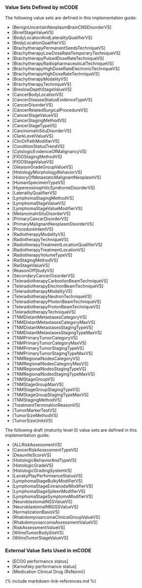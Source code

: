 ### Value Sets Defined by mCODE

The following value sets are defined in this implementation guide:

* [BenignUncertainNeoplasmBrainCNSDisorderVS]
* [BinetStageValueVS]
* [BodyLocationAndLateralityQualifierVS]
* [BodyLocationQualifierVS]
* [BrachytherapyPermanentSeedsTechniqueVS]
* [BrachytherapyLowDoseRateTemporaryTechniqueVS]
* [BrachytherapyPulsedDoseRateTechniqueVS]
* [BrachytherapyRadiopharmaceuticalTechniqueVS]
* [BrachytherapyHighDoseRateElectronicTechniqueVS]
* [BrachytherapyHighDoseRateTechniqueVS]
* [BrachytherapyModalityVS]
* [BrachytherapyTechniqueVS]
* [BreslowDepthStageValueVS]
* [CancerBodyLocationVS]
* [CancerDiseaseStatusEvidenceTypeVS]
* [CancerDisorderVS]
* [CancerRelatedSurgicalProcedureVS]
* [CancerStageValueVS]
* [CancerStagingMethodVS]
* [CancerStageTypeVS]
* [CarcinomaInSituDisorderVS]
* [ClarkLevelValueVS]  
* [ClinOrPathModifierVS]
* [ConditionStatusTrendVS]
* [CytologicEvidenceOfMalignancyVS]
* [FIGOStagingMethodVS]
* [FIGOStageValueVS]
* [GleasonGradeGroupValueVS]
* [HistologyMorphologyBehaviorVS]
* [HistoryOfMetastaticMalignantNeoplasmVS]
* [HumanSpecimenTypeVS]
* [HypereosinophilicSyndromeDisorderVS]
* [LateralityQualifierVS]
* [LymphomaStagingMethodVS]
* [LymphomaStageValueVS]
* [LymphomaStageValueModifierVS]
* [MelanomaInSituDisorderVS]
* [PrimaryCancerDisorderVS]
* [PrimaryMalignantNeoplasmDisorderVS]
* [ProcedureIntentVS]
* [RadiotherapyModalityVS]
* [RadiotherapyTechniqueVS]
* [RadiotherapyTreatmentLocationQualifierVS]
* [RadiotherapyTreatmentLocationVS]
* [RadiotherapyVolumeTypeVS]
* [RaiStagingMethodVS]
* [RaiStageValueVS]
* [ReasonOffStudyVS]
* [SecondaryCancerDisorderVS]
* [TeleradiotherapyCarbonIonBeamTechniqueVS]
* [TeleradiotherapyElectronBeamTechniqueVS]
* [TeleradiotherapyModalityVS]
* [TeleradiotherapyNeutronTechniqueVS]
* [TeleradiotherapyPhotonBeamTechniqueVS]
* [TeleradiotherapyProtonBeamTechniqueVS]
* [TeleradiotherapyTechniqueVS]
* [TNMDistantMetastasesCategoryVS]
* [TNMDistantMetastasesCategoryMaxVS]
* [TNMDistantMetastasesStagingTypeVS]
* [TNMDistantMetastasesStagingTypeMaxVS]
* [TNMPrimaryTumorCategoryVS]
* [TNMPrimaryTumorCategoryMaxVS]
* [TNMPrimaryTumorStagingTypeVS]
* [TNMPrimaryTumorStagingTypeMaxVS]
* [TNMRegionalNodesCategoryVS]
* [TNMRegionalNodesCategoryMaxVS]
* [TNMRegionalNodesStagingTypeVS]
* [TNMRegionalNodesStagingTypeMaxVS]
* [TNMStageGroupVS]
* [TNMStageGroupMaxVS]
* [TNMStageGroupStagingTypeVS]
* [TNMStageGroupStagingTypeMaxVS]
* [TNMStagingMethodVS]
* [TreatmentTerminationReasonVS]
* [TumorMarkerTestVS]
* [TumorSizeMethodVS]
* [TumorSizeUnitsVS]

The following draft (maturity level 0) value sets are defined in this implementation guide:

* [ALLRiskAssessmentVS]
* [CancerRiskAssessmentTypeVS]
* [DeauvilleScoreVS]
* [HistologicBehaviorAndTypeVS]
* [HistologicGradeVS]
* [HistologicGradingSystemVS]
* [LanskyPlayPerformanceStatusVS]
* [LymphomaStageBulkyModifierVS]
* [LymphomaStageExtranodalModifierVS]
* [LymphomaStageSpleenModifierVS]
* [LymphomaStageSymptomsModifierVS]
* [NeuroblastomaINSSValueVS]
* [NeuroblastomaINRGSSValueVS]
* [NormalizationBasisVS]
* [RhabdomyosarcomaClinicalGroupValueVS]
* [RhabdomyosarcomaAssessmentValueVS]
* [RiskAssessmentValueVS]
* [WilmsTumorBodySiteVS]
* [WilmsTumorStageValueVS]




### External Value Sets Used in mCODE

* [ECOG performance status]
* [Karnofsky performance status]
* [Medication Clinical Drug (RxNorm)]

{% include markdown-link-references.md %}
